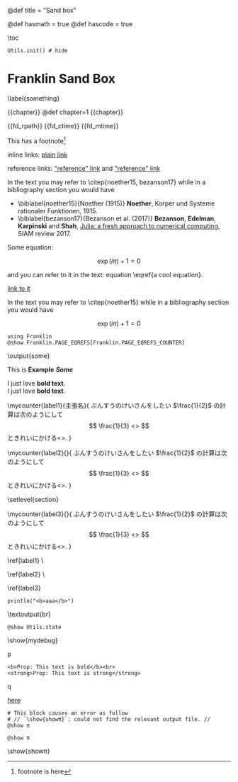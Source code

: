 @def title = "Sand box"

@def hasmath = true
@def hascode = true

\toc <!-- table of contents -->


```julia:mystate
Utils.init() # hide
```

# Franklin Sand Box

\label{something}

{{chapter}}
@def chapter=1
{{chapter}}

{{fd_rpath}}
{{fd_ctime}}
{{fd_mtime}}

This has a footnote[^1]

[^1]: footnote is here

inline links: [plain link](https:://www.wikipedia.org)

reference links: ["reference" link][reflink] and ["reference" link][]

[reflink]: https://www.wikipedia.org
["reference" link]: https://www.wikipedia.org

In the text you may refer to \citep{noether15, bezanson17} while in a bibliography section you would have

* \biblabel{noether15}{Noether (1915)} **Noether**, Korper und Systeme rationaler Funktionen, 1915.
* \biblabel{bezanson17}{Bezanson et al. (2017)} **Bezanson**, **Edelman**, **Karpinski** and **Shah**, [Julia: a fresh approach to numerical computing](https://julialang.org/publications/julia-fresh-approach-BEKS.pdf), SIAM review 2017.

Some equation:

$$\exp(i\pi) + 1 = 0 \label{a cool equation}$$

and you can refer to it in the text: equation \eqref{a cool equation}.

[link to it](#something)

In the text you may refer to \citep{noether15} while in a bibliography section you would have

$$\exp(i\pi) + 1 = 0 \label{a cool equation}$$


```julia:some
using Franklin
@show Franklin.PAGE_EQREFS[Franklin.PAGE_EQREFS_COUNTER]
```

\output{some}


This is **Example** **_Some_**


I just love **bold text**. \
I just love __bold text__.

\mycounter{label1}{主張名}{
ぶんすうのけいさんをしたい $\frac{1}{2}$ の計算は次のようにして
$$
\frac{1}{3} <>
$$
ときれいにかける<>.
}

\mycounter{label2}{}{
ぶんすうのけいさんをしたい $\frac{1}{2}$ の計算は次のようにして
$$
\frac{1}{3} <>
$$
ときれいにかける<>.
}

\setlevel{section}

\mycounter{label3}{}{
ぶんすうのけいさんをしたい $\frac{1}{2}$ の計算は次のようにして
$$
\frac{1}{3} <>
$$
ときれいにかける<>.
}

\ref{label1} \

\ref{label2} \

\ref{label3}

```julia:br
println("<b>aaa</b>")
```

\textoutput{br}

```julia:mydebug
@show Utils.state
```

\show{mydebug}

p
~~~
<b>Prop: This text is bold</b><br>
<strong>Prop: This text is strong</strong>
~~~
q


[here](#something)

```julia:showπ
# This block causes an error as follow
# // `\show{showπ}`: could not find the relevant output file. //
@show π
```




```julia:showπ
@show π
```

\show{showπ}
